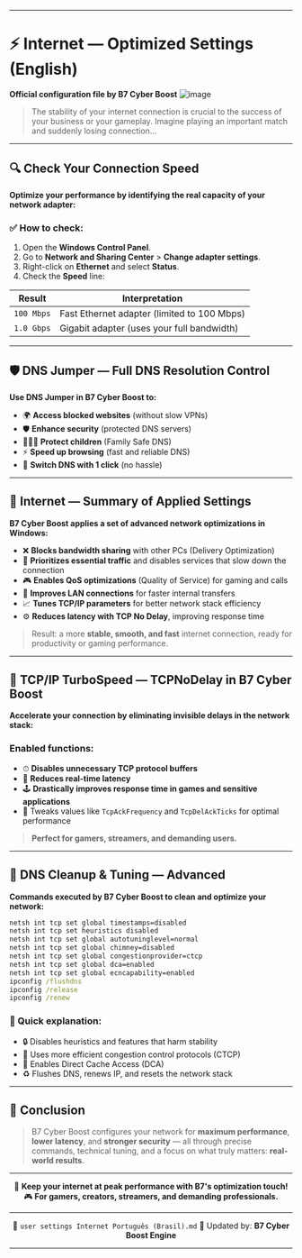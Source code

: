
---

# ⚡ Internet — Optimized Settings (English)

**Official configuration file by B7 Cyber Boost**
![image](https://github.com/user-attachments/assets/842854f2-ad41-45cd-a43e-a43c10c1fdc3)

> The stability of your internet connection is crucial to the success of your business or your gameplay.
> Imagine playing an important match and suddenly losing connection...

---

## 🔍 Check Your Connection Speed

**Optimize your performance by identifying the real capacity of your network adapter:**

### ✅ How to check:

1. Open the **Windows Control Panel**.
2. Go to **Network and Sharing Center** > **Change adapter settings**.
3. Right-click on **Ethernet** and select **Status**.
4. Check the **Speed** line:

| Result     | Interpretation                              |
| ---------- | ------------------------------------------- |
| `100 Mbps` | Fast Ethernet adapter (limited to 100 Mbps) |
| `1.0 Gbps` | Gigabit adapter (uses your full bandwidth)  |

---

## 🛡️ DNS Jumper — Full DNS Resolution Control

**Use DNS Jumper in B7 Cyber Boost to:**

* 🌍 **Access blocked websites** (without slow VPNs)
* 🛡 **Enhance security** (protected DNS servers)
* 👨‍👩‍👧 **Protect children** (Family Safe DNS)
* ⚡ **Speed up browsing** (fast and reliable DNS)
* 🔄 **Switch DNS with 1 click** (no hassle)

---

## 📶 Internet — Summary of Applied Settings

**B7 Cyber Boost applies a set of advanced network optimizations in Windows:**

* ❌ **Blocks bandwidth sharing** with other PCs (Delivery Optimization)
* 🎯 **Prioritizes essential traffic** and disables services that slow down the connection
* 🎮 **Enables QoS optimizations** (Quality of Service) for gaming and calls
* 📡 **Improves LAN connections** for faster internal transfers
* 📈 **Tunes TCP/IP parameters** for better network stack efficiency
* ⚙️ **Reduces latency with TCP No Delay**, improving response time

> Result: a more **stable, smooth, and fast** internet connection, ready for productivity or gaming performance.

---

## 🚀 TCP/IP TurboSpeed — TCPNoDelay in B7 Cyber Boost

**Accelerate your connection by eliminating invisible delays in the network stack:**

### Enabled functions:

* ⏱ **Disables unnecessary TCP protocol buffers**
* 🎯 **Reduces real-time latency**
* 🕹️ **Drastically improves response time in games and sensitive applications**
* 🔧 Tweaks values like `TcpAckFrequency` and `TcpDelAckTicks` for optimal performance

> **Perfect for gamers, streamers, and demanding users.**

---

## 🧼 DNS Cleanup & Tuning — Advanced

**Commands executed by B7 Cyber Boost to clean and optimize your network:**

```bat
netsh int tcp set global timestamps=disabled
netsh int tcp set heuristics disabled
netsh int tcp set global autotuninglevel=normal
netsh int tcp set global chimney=disabled
netsh int tcp set global congestionprovider=ctcp
netsh int tcp set global dca=enabled
netsh int tcp set global ecncapability=enabled
ipconfig /flushdns
ipconfig /release
ipconfig /renew
```

### 🧠 Quick explanation:

* 🔒 Disables heuristics and features that harm stability
* 🧠 Uses more efficient congestion control protocols (CTCP)
* 💾 Enables Direct Cache Access (DCA)
* ♻️ Flushes DNS, renews IP, and resets the network stack

---

## 🧠 Conclusion

> B7 Cyber Boost configures your network for **maximum performance**, **lower latency**, and **stronger security** — all through precise commands, technical tuning, and a focus on what truly matters: **real-world results**.

---

<div align="center">

🔧 **Keep your internet at peak performance with B7's optimization touch!**
🎮 **For gamers, creators, streamers, and demanding professionals.**

---

📘 `user settings Internet Português (Brasil).md`
🔁 Updated by: **B7 Cyber Boost Engine**

</div>

---


